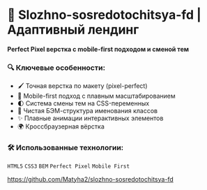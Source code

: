 # 🎯 Slozhno-sosredotochitsya-fd | Адаптивный лендинг

**Perfect Pixel верстка с mobile-first подходом и сменой тем**

### 🔍 Ключевые особенности:
- 🖌️ Точная верстка по макету (pixel-perfect)
- 📱 Mobile-first подход с плавным масштабированием
- 🌓 Система смены тем на CSS-переменных
- 🧩 Чистая БЭМ-структура именования классов
- ✨ Плавные анимации интерактивных элементов
- 🌍 Кроссбраузерная вёрстка

### 🛠 Использованные технологии:
`HTML5` `CSS3` `BEM` `Perfect Pixel` `Mobile First`

https://github.com/Matyha2/slozhno-sosredotochitsya-fd
